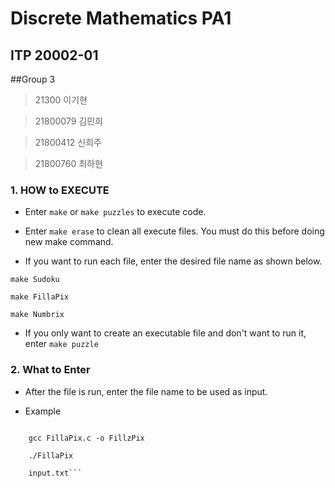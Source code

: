 # Discrete Mathematics PA1

## ITP 20002-01

##Group 3

> 21300   이기현

> 21800079 김민희

> 21800412 신희주

> 21800760 최하현

### 1. HOW to EXECUTE

 - Enter ```make``` or ```make puzzles``` to execute code.

 - Enter ```make erase``` to clean all execute files. You must do this before doing new make command.

 - If you want to run each file, enter the desired file name as shown below.

```make Sudoku```

```make FillaPix```

```make Numbrix```

- If you only want to create an executable file and don't want to run it, enter ```make puzzle```


### 2. What to Enter

- After the file is run, enter the file name to be used as input.

- Example

```make Fill a Pix

    gcc FillaPix.c -o FillzPix

    ./FillaPix

    input.txt```
